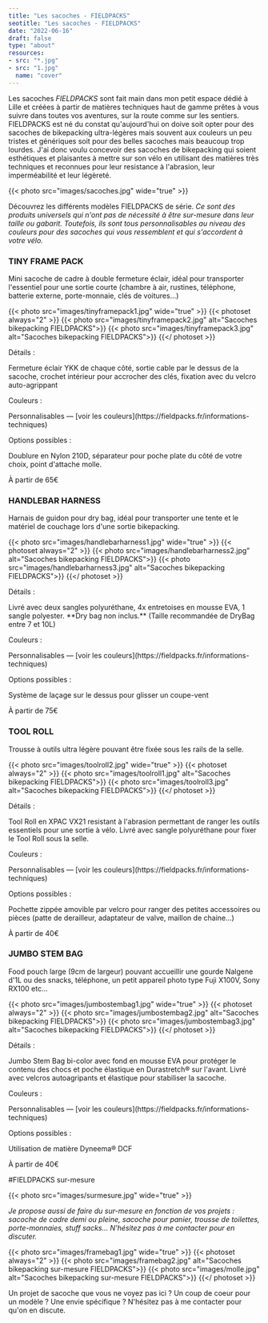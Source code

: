 ```yaml
---
title: "Les sacoches - FIELDPACKS"
seotitle: "Les sacoches - FIELDPACKS"
date: "2022-06-16"
draft: false
type: "about"
resources:
- src: "*.jpg"
- src: "1.jpg"
  name: "cover"
---
```

Les sacoches *FIELDPACKS* sont fait main dans mon petit espace dédié à Lille et créées à partir de matières techniques haut de gamme prêtes à vous suivre dans toutes vos aventures, sur la route comme sur les sentiers. FIELDPACKS est né du constat qu'aujourd'hui on doive soit opter pour des sacoches de bikepacking ultra-légères mais souvent aux couleurs un peu tristes et génériques soit pour des belles sacoches mais beaucoup trop lourdes. J'ai donc voulu concevoir des sacoches de bikepacking qui soient esthétiques et plaisantes à mettre sur son vélo en utilisant des matières très techniques et reconnues pour leur resistance à l'abrasion, leur imperméabilité et leur légèreté.

{{< photo src="images/sacoches.jpg" wide="true" >}}

Découvrez les différents modèles FIELDPACKS de série.
*Ce sont des produits universels qui n'ont pas de nécessité à être sur-mesure dans leur taille ou gabarit. Toutefois, ils sont tous personnalisables au niveau des couleurs pour des sacoches qui vous ressemblent et qui s'accordent à votre vélo.*

### TINY FRAME PACK
Mini sacoche de cadre à double fermeture éclair, idéal pour transporter l'essentiel pour une sortie courte (chambre à air, rustines, téléphone, batterie externe, porte-monnaie, clés de voitures...)

{{< photo src="images/tinyframepack1.jpg" wide="true" >}}
{{< photoset always="2" >}} {{< photo src="images/tinyframepack2.jpg" alt="Sacoches bikepacking FIELDPACKS">}} {{< photo src="images/tinyframepack3.jpg" alt="Sacoches bikepacking FIELDPACKS">}} {{</ photoset >}}

<p class="font-bold">Détails :</p> Fermeture éclair YKK de chaque côté, sortie cable par le dessus de la sacoche, crochet intérieur pour accrocher des clés, fixation avec du velcro auto-agrippant
<p class="font-bold">Couleurs :</p> Personnalisables — [voir les couleurs](https://fieldpacks.fr/informations-techniques)
<p class="font-bold">Options possibles :</p> Doublure en Nylon 210D, séparateur pour poche plate du côté de votre choix, point d'attache molle.

À partir de 65€

### HANDLEBAR HARNESS
Harnais de guidon pour dry bag, idéal pour transporter une tente et le matériel de couchage lors d'une sortie bikepacking.

{{< photo src="images/handlebarharness1.jpg" wide="true" >}}
{{< photoset always="2" >}} {{< photo src="images/handlebarharness2.jpg" alt="Sacoches bikepacking FIELDPACKS">}} {{< photo src="images/handlebarharness3.jpg" alt="Sacoches bikepacking FIELDPACKS">}} {{</ photoset >}}

<p class="font-bold">Détails :</p> Livré avec deux sangles polyuréthane, 4x entretoises en mousse EVA, 1 sangle polyester. **Dry bag non inclus.** (Taille recommandée de DryBag entre 7 et 10L)
<p class="font-bold">Couleurs :</p>  Personnalisables — [voir les couleurs](https://fieldpacks.fr/informations-techniques)
<p class="font-bold">Options possibles :</p> Système de laçage sur le dessus pour glisser un coupe-vent

À partir de 75€

### TOOL ROLL
Trousse à outils ultra légère pouvant être fixée sous les rails de la selle.

{{< photo src="images/toolroll2.jpg" wide="true" >}}
{{< photoset always="2" >}} {{< photo src="images/toolroll1.jpg" alt="Sacoches bikepacking FIELDPACKS">}} {{< photo src="images/toolroll3.jpg" alt="Sacoches bikepacking FIELDPACKS">}} {{</ photoset >}}

<p class="font-bold">Détails :</p> Tool Roll en XPAC VX21 resistant à l'abrasion permettant de ranger les outils essentiels pour une sortie à vélo. Livré avec sangle polyuréthane pour fixer le Tool Roll sous la selle.
<p class="font-bold">Couleurs :</p> Personnalisables — [voir les couleurs](https://fieldpacks.fr/informations-techniques)
<p class="font-bold">Options possibles :</p> Pochette zippée amovible par velcro pour ranger des petites accessoires ou pièces (patte de derailleur, adaptateur de valve, maillon de chaine...)

À partir de 40€

### JUMBO STEM BAG
Food pouch large (9cm de largeur) pouvant accueillir une gourde Nalgene d'1L ou des snacks, téléphone, un petit appareil photo type Fuji X100V, Sony RX100 etc...

{{< photo src="images/jumbostembag1.jpg" wide="true" >}}
{{< photoset always="2" >}} {{< photo src="images/jumbostembag2.jpg" alt="Sacoches bikepacking FIELDPACKS">}} {{< photo src="images/jumbostembag3.jpg" alt="Sacoches bikepacking FIELDPACKS">}} {{</ photoset >}}

<p class="font-bold">Détails :</p> Jumbo Stem Bag bi-color avec fond en mousse EVA pour protéger le contenu des chocs et poche élastique en Durastretch® sur l'avant. Livré avec velcros autoagripants et élastique pour stabiliser la sacoche.
<p class="font-bold">Couleurs :</p> Personnalisables — [voir les couleurs](https://fieldpacks.fr/informations-techniques)
<p class="font-bold">Options possibles :</p> Utilisation de matière Dyneema® DCF

À partir de 40€

#FIELDPACKS sur-mesure

{{< photo src="images/surmesure.jpg" wide="true" >}}

*Je propose aussi de faire du sur-mesure en fonction de vos projets : sacoche de cadre demi ou pleine, sacoche pour panier, trousse de toilettes, porte-monnaies, stuff sacks... N'hésitez pas à me contacter pour en discuter.*

{{< photo src="images/framebag1.jpg" wide="true" >}}
{{< photoset always="2" >}} {{< photo src="images/framebag2.jpg" alt="Sacoches bikepacking sur-mesure FIELDPACKS">}} {{< photo src="images/molle.jpg" alt="Sacoches bikepacking sur-mesure FIELDPACKS">}} {{</ photoset >}}

Un projet de sacoche que vous ne voyez pas ici ? Un coup de coeur pour un modèle ? Une envie spécifique ? N'hésitez pas à me contacter pour qu'on en discute.
